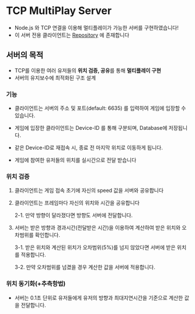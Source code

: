 # TCP MultiPlay Server

- Node.js 와 TCP 연결을 이용해 멀티플레이가 가능한 서버를 구현하였습니다!
- 이 서버 전용 클라이언트는 [Repository](https://github.com/bbie-6772/node5_unity_sample) 에 존재합니다

## 서버의 목적

- TCP를 이용한 여러 유저들의 **위치 검증, 공유**를 통해 **멀티플레이 구현**
- 서버의 유지보수에 최적화된 구조 설계

### 기능

- 클라이언트는 서버의 주소 및 포트(default: 6635) 를 입력하여 게임에 입장할 수 있습니다.

- 게임에 입장한 클라이언트는 Device-ID 를 통해 구분되며, Database에 저장됩니다.

- 같은 Device-ID로 재접속 시, 종료 전 마지막 위치로 이동하게 됩니다.

- 게임에 참여한 유저들의 위치를 실시간으로 전달 받습니다

### 위치 검증

1. 클라이언트는 게임 접속 초기에 자신의 speed 값을 서버와 공유합니다

2. 클라이언트는 프레임마다 자신의 위치와 시간을 공유합니다

    2-1. 만약 방향이 달라졌다면 방향도 서버에 전달합니다.

3. 서버는 받은 방향과 경과시간(전달받은 시간)을 이용하여 계산하여 받은 위치와 오차범위를 확인합니다.

    3-1. 받은 위치와 계산된 위치가 오차범위(5%)를 넘지 않았다면 서버에 받은 위치를 적용합니다.

    3-2. 만약 오차범위를 넘겼을 경우 계산한 값을 서버에 적용합니다.

### 위치 동기화(+추측항법)

- 서버는 0.1초 단위로 유저들에게 유저의 방향과 최대지연시간을 기준으로 계산한 값을 전달합니다.
